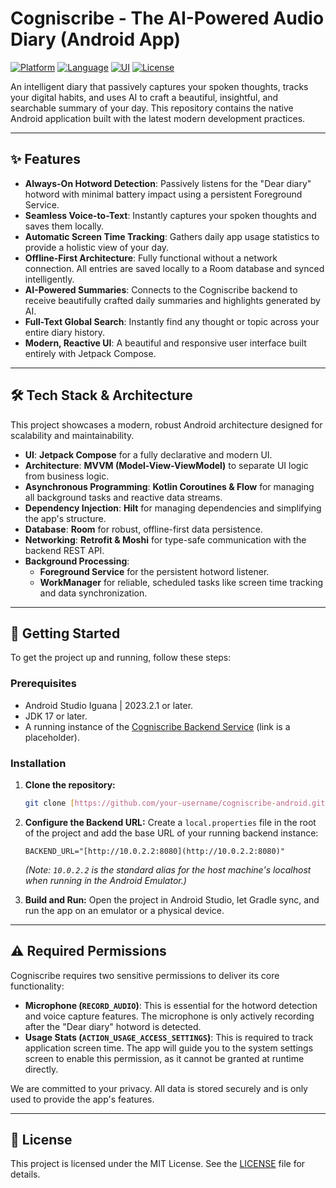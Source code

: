 # Cogniscribe - The AI-Powered Audio Diary (Android App)

[![Platform](https://img.shields.io/badge/platform-Android-green.svg)](https://www.android.com)
[![Language](https://img.shields.io/badge/language-Kotlin-blue.svg)](https://kotlinlang.org)
[![UI](https://img.shields.io/badge/UI-Jetpack%20Compose-blueviolet.svg)](https://developer.android.com/jetpack/compose)
[![License](https://img.shields.io/badge/License-MIT-yellow.svg)](https://opensource.org/licenses/MIT)

An intelligent diary that passively captures your spoken thoughts, tracks your digital habits, and uses AI to craft a beautiful, insightful, and searchable summary of your day. This repository contains the native Android application built with the latest modern development practices.

---

## ✨ Features

* **Always-On Hotword Detection**: Passively listens for the "Dear diary" hotword with minimal battery impact using a persistent Foreground Service.
* **Seamless Voice-to-Text**: Instantly captures your spoken thoughts and saves them locally.
* **Automatic Screen Time Tracking**: Gathers daily app usage statistics to provide a holistic view of your day.
* **Offline-First Architecture**: Fully functional without a network connection. All entries are saved locally to a Room database and synced intelligently.
* **AI-Powered Summaries**: Connects to the Cogniscribe backend to receive beautifully crafted daily summaries and highlights generated by AI.
* **Full-Text Global Search**: Instantly find any thought or topic across your entire diary history.
* **Modern, Reactive UI**: A beautiful and responsive user interface built entirely with Jetpack Compose.

---

## 🛠️ Tech Stack & Architecture

This project showcases a modern, robust Android architecture designed for scalability and maintainability.

* **UI**: **Jetpack Compose** for a fully declarative and modern UI.
* **Architecture**: **MVVM (Model-View-ViewModel)** to separate UI logic from business logic.
* **Asynchronous Programming**: **Kotlin Coroutines & Flow** for managing all background tasks and reactive data streams.
* **Dependency Injection**: **Hilt** for managing dependencies and simplifying the app's structure.
* **Database**: **Room** for robust, offline-first data persistence.
* **Networking**: **Retrofit & Moshi** for type-safe communication with the backend REST API.
* **Background Processing**:
    * **Foreground Service** for the persistent hotword listener.
    * **WorkManager** for reliable, scheduled tasks like screen time tracking and data synchronization.

---

## 🚀 Getting Started

To get the project up and running, follow these steps:

### Prerequisites

* Android Studio Iguana | 2023.2.1 or later.
* JDK 17 or later.
* A running instance of the [Cogniscribe Backend Service](https://github.com/your-username/cogniscribe-backend) (link is a placeholder).

### Installation

1.  **Clone the repository:**
    ```bash
    git clone [https://github.com/your-username/cogniscribe-android.git](https://github.com/your-username/cogniscribe-android.git)
    ```

2.  **Configure the Backend URL:**
    Create a `local.properties` file in the root of the project and add the base URL of your running backend instance:
    ```properties
    BACKEND_URL="[http://10.0.2.2:8080](http://10.0.2.2:8080)"
    ```
    *(Note: `10.0.2.2` is the standard alias for the host machine's localhost when running in the Android Emulator.)*

3.  **Build and Run:**
    Open the project in Android Studio, let Gradle sync, and run the app on an emulator or a physical device.

---

## ⚠️ Required Permissions

Cogniscribe requires two sensitive permissions to deliver its core functionality:

* **Microphone (`RECORD_AUDIO`)**: This is essential for the hotword detection and voice capture features. The microphone is only actively recording after the "Dear diary" hotword is detected.
* **Usage Stats (`ACTION_USAGE_ACCESS_SETTINGS`)**: This is required to track application screen time. The app will guide you to the system settings screen to enable this permission, as it cannot be granted at runtime directly.

We are committed to your privacy. All data is stored securely and is only used to provide the app's features.

---

## 📄 License

This project is licensed under the MIT License. See the [LICENSE](LICENSE.md) file for details.
